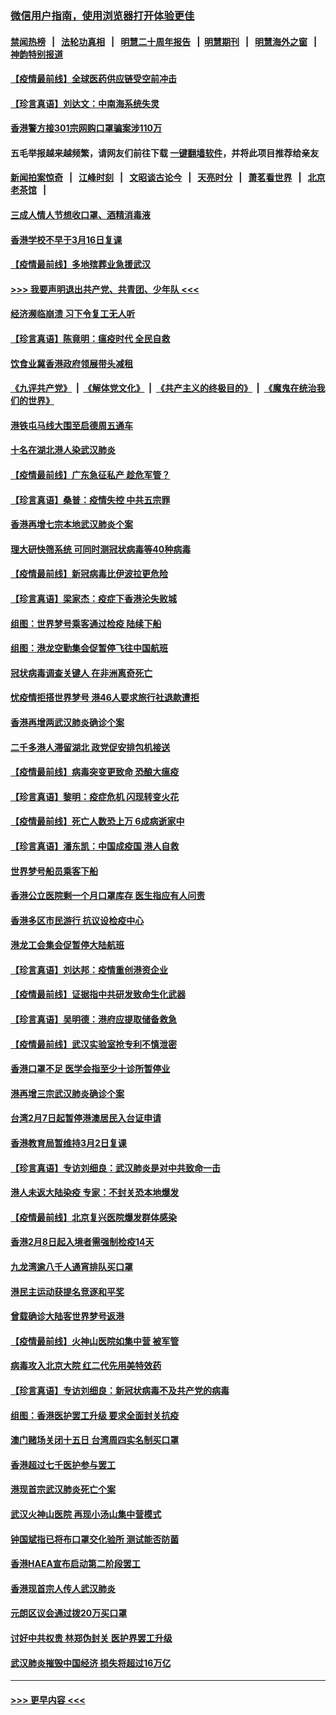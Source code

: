 ### [微信用户指南，使用浏览器打开体验更佳](https://github.com/gfw-breaker/banned-news1/blob/master/indexes/wechat-guide.md?t=0)
#### [禁闻热榜](热点新闻.md?t=0)  &nbsp;&nbsp;|&nbsp;&nbsp; [法轮功真相](https://github.com/gfw-breaker/truth/blob/master/README.md?t=0) &nbsp;&nbsp;|&nbsp;&nbsp; [明慧二十周年报告](https://github.com/gfw-breaker/mh-reports/blob/master/README.md?t=0) &nbsp;&nbsp;|&nbsp;&nbsp;[明慧期刊](https://github.com/gfw-breaker/mh-qikan) &nbsp;&nbsp;|&nbsp;&nbsp; [明慧海外之窗](https://github.com/gfw-breaker/mh-news/blob/master/README.md?t=0) &nbsp;&nbsp;|&nbsp;&nbsp; [神韵特别报道](https://github.com/gfw-breaker/mh-news/blob/master/shenyun.md?t=0)
#### [【疫情最前线】全球医药供应链受空前冲击](../pages/nsc415/n11869614.md?t=02160333) 
#### [【珍言真语】刘达文：中南海系统失灵](../pages/nsc415/n11869465.md?t=02160333) 
#### [香港警方接301宗网购口罩骗案涉110万](../pages/nsc415/n11867572.md?t=02160333) 
#### 五毛举报越来越频繁，请网友们前往下载 [一键翻墙软件](https://github.com/gfw-breaker/ssr-accounts)，并将此项目推荐给亲友
#### [新闻拍案惊奇](https://github.com/gfw-breaker/banned-news1/blob/master/pages/link4.md) &nbsp;&nbsp;|&nbsp;&nbsp; [江峰时刻](https://github.com/gfw-breaker/banned-news1/blob/master/pages/link4.md) &nbsp;&nbsp;|&nbsp;&nbsp; [文昭谈古论今](https://github.com/gfw-breaker/banned-news1/blob/master/pages/link4.md) &nbsp;&nbsp;|&nbsp;&nbsp; [天亮时分](https://github.com/gfw-breaker/banned-news1/blob/master/pages/link4.md) &nbsp;&nbsp;|&nbsp;&nbsp; [萧茗看世界](https://github.com/gfw-breaker/banned-news1/blob/master/pages/link4.md) &nbsp;&nbsp;|&nbsp;&nbsp; [北京老茶馆](https://github.com/gfw-breaker/banned-news1/blob/master/pages/link4.md) &nbsp;&nbsp;|&nbsp;&nbsp; 
#### [三成人情人节想收口罩、酒精消毒液](../pages/nsc415/n11867523.md?t=02160333) 
#### [香港学校不早于3月16日复课](../pages/nsc415/n11867498.md?t=02160333) 
#### [【疫情最前线】多地殡葬业急援武汉](../pages/nsc415/n11866914.md?t=02160333) 
#### [>>> 我要声明退出共产党、共青团、少年队 <<<](https://github.com/begood0513/goodnews/blob/master/quit/letter.md) 
#### [经济濒临崩溃 习下令复工无人听](../pages/nsc415/n11867269.md?t=02160333) 
#### [【珍言真语】陈竟明：瘟疫时代 全民自救](../pages/nsc415/n11866765.md?t=02160333) 
#### [饮食业冀香港政府领展带头减租](../pages/nsc415/n11864876.md?t=02160333) 
#### [《九评共产党》](https://github.com/begood0513/9ping.md/blob/master/README.md) &nbsp;|&nbsp; [《解体党文化》](../../../../jtdwh.md/blob/master/README.md)  &nbsp;|&nbsp; [《共产主义的终极目的》](../../../../gczydzjmd.md/blob/master/README.md) &nbsp;|&nbsp; [《魔鬼在统治我们的世界》](../../../../mgztzwmdsj.md/blob/master/README.md) 
#### [港铁屯马线大围至启德周五通车](../pages/nsc415/n11864842.md?t=02160333) 
#### [十名在湖北港人染武汉肺炎](../pages/nsc415/n11864807.md?t=02160333) 
#### [【疫情最前线】广东急征私产 趁危军管？](../pages/nsc415/n11864205.md?t=02160333) 
#### [【珍言真语】桑普：疫情失控 中共五宗罪](../pages/nsc415/n11864157.md?t=02160333) 
#### [香港再增七宗本地武汉肺炎个案](../pages/nsc415/n11862405.md?t=02160333) 
#### [理大研快筛系统 可同时测冠状病毒等40种病毒](../pages/nsc415/n11862376.md?t=02160333) 
#### [【疫情最前线】新冠病毒比伊波拉更危险](../pages/nsc415/n11862199.md?t=02160333) 
#### [【珍言真语】梁家杰：疫症下香港沦失败城](../pages/nsc415/n11861588.md?t=02160333) 
#### [组图：世界梦号乘客通过检疫 陆续下船](../pages/nsc415/n11858302.md?t=02160333) 
#### [组图：港龙空勤集会促暂停飞往中国航班](../pages/nsc415/n11858190.md?t=02160333) 
#### [冠状病毒调查关键人 在非洲离奇死亡](../pages/nsc415/n11859798.md?t=02160333) 
#### [忧疫情拒搭世界梦号 港46人要求旅行社退款遭拒](../pages/nsc415/n11859849.md?t=02160333) 
#### [香港再增两武汉肺炎确诊个案](../pages/nsc415/n11859833.md?t=02160333) 
#### [二千多港人滞留湖北 政党促安排包机接送](../pages/nsc415/n11859831.md?t=02160333) 
#### [【疫情最前线】病毒突变更致命 恐酿大瘟疫](../pages/nsc415/n11859604.md?t=02160333) 
#### [【珍言真语】黎明：疫症危机 闪现转变火花](../pages/nsc415/n11859199.md?t=02160333) 
#### [【疫情最前线】死亡人数恐上万 6成病逝家中](../pages/nsc415/n11856687.md?t=02160333) 
#### [【珍言真语】潘东凯：中国成疫国 港人自救](../pages/nsc415/n11856962.md?t=02160333) 
#### [世界梦号船员乘客下船](../pages/nsc415/n11856883.md?t=02160333) 
#### [香港公立医院剩一个月口罩库存 医生指应有人问责](../pages/nsc415/n11856875.md?t=02160333) 
#### [香港多区市民游行 抗议设检疫中心](../pages/nsc415/n11856866.md?t=02160333) 
#### [港龙工会集会促暂停大陆航班](../pages/nsc415/n11856840.md?t=02160333) 
#### [【珍言真语】刘达邦：疫情重创港资企业](../pages/nsc415/n11854274.md?t=02160333) 
#### [【疫情最前线】证据指中共研发致命生化武器](../pages/nsc415/n11853087.md?t=02160333) 
#### [【珍言真语】吴明德：港府应提取储备救急](../pages/nsc415/n11852734.md?t=02160333) 
#### [【疫情最前线】武汉实验室抢专利不慎泄密](../pages/nsc415/n11850310.md?t=02160333) 
#### [香港口罩不足 医学会指至少十诊所暂停业](../pages/nsc415/n11850301.md?t=02160333) 
#### [港再增三宗武汉肺炎确诊个案](../pages/nsc415/n11850328.md?t=02160333) 
#### [台湾2月7日起暂停港澳居民入台证申请](../pages/nsc415/n11850304.md?t=02160333) 
#### [香港教育局暂维持3月2日复课](../pages/nsc415/n11850260.md?t=02160333) 
#### [【珍言真语】专访刘细良：武汉肺炎是对中共致命一击](../pages/nsc415/n11849934.md?t=02160333) 
#### [港人未返大陆染疫 专家：不封关恐本地爆发](../pages/nsc415/n11848021.md?t=02160333) 
#### [【疫情最前线】北京复兴医院爆发群体感染](../pages/nsc415/n11847626.md?t=02160333) 
#### [香港2月8日起入境者需强制检疫14天](../pages/nsc415/n11847658.md?t=02160333) 
#### [九龙湾逾八千人通宵排队买口罩](../pages/nsc415/n11847647.md?t=02160333) 
#### [港民主运动获提名竞逐和平奖](../pages/nsc415/n11847633.md?t=02160333) 
#### [曾载确诊大陆客世界梦号返港](../pages/nsc415/n11847608.md?t=02160333) 
#### [【疫情最前线】火神山医院如集中营 被军管](../pages/nsc415/n11847524.md?t=02160333) 
#### [病毒攻入北京大院 红二代先用美特效药](../pages/nsc415/n11847427.md?t=02160333) 
#### [【珍言真语】专访刘细良：新冠状病毒不及共产党的病毒](../pages/nsc415/n11847164.md?t=02160333) 
#### [组图：香港医护罢工升级 要求全面封关抗疫](../pages/nsc415/n11844107.md?t=02160333) 
#### [澳门赌场关闭十五日 台湾周四实名制买口罩](../pages/nsc415/n11845083.md?t=02160333) 
#### [香港超过七千医护参与罢工](../pages/nsc415/n11845051.md?t=02160333) 
#### [港现首宗武汉肺炎死亡个案](../pages/nsc415/n11844998.md?t=02160333) 
#### [武汉火神山医院 再现小汤山集中营模式](../pages/nsc415/n11844763.md?t=02160333) 
#### [钟国斌指已将布口罩交化验所 测试能否防菌](../pages/nsc415/n11842783.md?t=02160333) 
#### [香港HAEA宣布启动第二阶段罢工](../pages/nsc415/n11842723.md?t=02160333) 
#### [香港现首宗人传人武汉肺炎](../pages/nsc415/n11842766.md?t=02160333) 
#### [元朗区议会通过拨20万买口罩](../pages/nsc415/n11842754.md?t=02160333) 
#### [讨好中共权贵 林郑伪封关 医护界罢工升级](../pages/nsc415/n11842359.md?t=02160333) 
#### [武汉肺炎摧毁中国经济 损失将超过16万亿](../pages/nsc415/n11839723.md?t=02160333) 

----
#### [ >>> 更早内容 <<< ](../indexes/nsc415-earlier.md)
